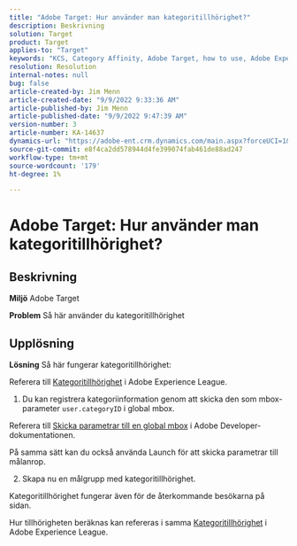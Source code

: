 ```yaml
---
title: "Adobe Target: Hur använder man kategoritillhörighet?"
description: Beskrivning
solution: Target
product: Target
applies-to: "Target"
keywords: "KCS, Category Affinity, Adobe Target, how to use, Adobe Experience League, global mbox"
resolution: Resolution
internal-notes: null
bug: false
article-created-by: Jim Menn
article-created-date: "9/9/2022 9:33:36 AM"
article-published-by: Jim Menn
article-published-date: "9/9/2022 9:47:39 AM"
version-number: 3
article-number: KA-14637
dynamics-url: "https://adobe-ent.crm.dynamics.com/main.aspx?forceUCI=1&pagetype=entityrecord&etn=knowledgearticle&id=dacf6b79-2230-ed11-9db1-0022480866ad"
source-git-commit: e8f4ca2dd578944d4fe399074fab461de88ad247
workflow-type: tm+mt
source-wordcount: '179'
ht-degree: 1%

---
```


# Adobe Target: Hur använder man kategoritillhörighet?

## Beskrivning


<b>Miljö</b>
Adobe Target

<b>Problem</b>
Så här använder du kategoritillhörighet


## Upplösning


<b>Lösning</b>
Så här fungerar kategoritillhörighet:

Referera till [Kategoritillhörighet](https://experienceleague.adobe.com/docs/target/using/audiences/visitor-profiles/category-affinity.html?lang=en) i Adobe Experience League.

1. Du kan registrera kategoriinformation genom att skicka den som mbox-parameter `user.categoryID` i global mbox.

Referera till [Skicka parametrar till en global mbox](https://docs.adobe.com/help/en/target/using/implement-target/client-side/mbox-implement/global-mbox/pass-parameters-to-global-mbox.html "Klicka för att följa länken: https://docs.adobe.com/help/en/target/using/implement-target/client-side/mbox-implement/global-mbox/pass-parameters-to-global-mbox.html") i Adobe Developer-dokumentationen.

På samma sätt kan du också använda Launch för att skicka parametrar till målanrop.

2. Skapa nu en målgrupp med kategoritillhörighet.

Kategoritillhörighet fungerar även för de återkommande besökarna på sidan.

Hur tillhörigheten beräknas kan refereras i samma [Kategoritillhörighet](https://experienceleague.adobe.com/docs/target/using/audiences/visitor-profiles/category-affinity.html?lang=en) i Adobe Experience League.
